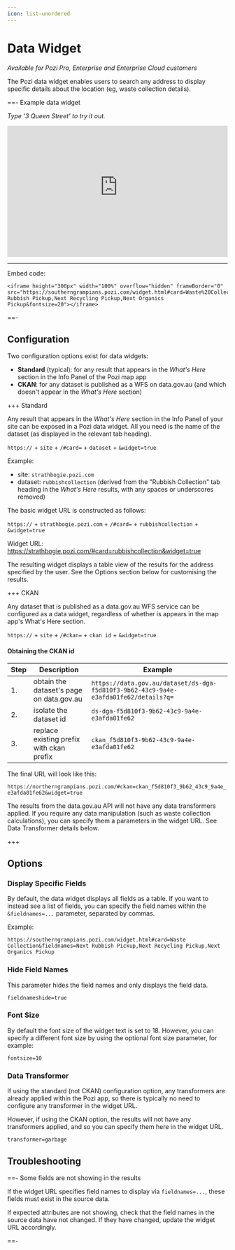 ```yaml
---
icon: list-unordered
---
```


# Data Widget

*Available for Pozi Pro, Enterprise and Enterprise Cloud customers*

The Pozi data widget enables users to search any address to display specific details about the location (eg, waste collection details).

==- Example data widget

*Type '3 Queen Street' to try it out.*

<iframe height="300px" width="100%" overflow="hidden" frameBorder="0" src="https://southerngrampians.pozi.com/widget.html#card=Waste%20Collection&fieldnames=Next Rubbish Pickup,Next Recycling Pickup,Next Organics Pickup&fontsize=20"></iframe>

---

Embed code:

```
<iframe height="300px" width="100%" overflow="hidden" frameBorder="0" src="https://southerngrampians.pozi.com/widget.html#card=Waste%20Collection&fieldnames=Next Rubbish Pickup,Next Recycling Pickup,Next Organics Pickup&fontsize=20"></iframe>
```

==-

## Configuration

Two configuration options exist for data widgets:

* **Standard** (typical): for any result that appears in the *What's Here* section in the Info Panel of the Pozi map app
* **CKAN**: for any dataset is published as a WFS on data.gov.au (and which doesn't appear in the *What's Here* section)

+++ Standard

Any result that appears in the *What's Here* section in the Info Panel of your site can be exposed in a Pozi data widget. All you need is the name of the dataset (as displayed in the relevant tab heading).

`https://` + `site` + `/#card=` + `dataset` + `&widget=true`

Example:

* site: `strathbogie.pozi.com`
* dataset: `rubbishcollection` (derived from the "Rubbish Collection" tab heading in the *What's Here* results, with any spaces or underscores removed)

The basic widget URL is constructed as follows:

`https://` + `strathbogie.pozi.com` + `/#card=` + `rubbishcollection` + `&widget=true`

Widget URL: https://strathbogie.pozi.com/#card=rubbishcollection&widget=true

The resulting widget displays a table view of the results for the address specified by the user. See the Options section below for customising the results.

+++ CKAN

Any dataset that is published as a data.gov.au WFS service can be configured as a data widget, regardless of whether is appears in the map app's What's Here section.

`https://` + `site` + `/#ckan=` + `ckan id` + `&widget=true`

#### Obtaining the CKAN id

|Step|Description|Example|
|---|---|---|
|1.|obtain the dataset's page on data.gov.au|`https://data.gov.au/dataset/ds-dga-f5d810f3-9b62-43c9-9a4e-e3afda01fe62/details?q=`|
|2.|isolate the dataset id|`ds-dga-f5d810f3-9b62-43c9-9a4e-e3afda01fe62`|
|3.|replace existing prefix with ckan prefix|`ckan_f5d810f3-9b62-43c9-9a4e-e3afda01fe62`|

The final URL will look like this:

`https://northerngrampians.pozi.com/#ckan=ckan_f5d810f3_9b62_43c9_9a4e_e3afda01fe62&widget=true`

The results from the data.gov.au API will not have any data transformers applied. If you require any data manipulation (such as waste collection calculations), you can specify them a parameters in the widget URL. See Data Transformer details below.

+++

## Options

### Display Specific Fields

By default, the data widget displays all fields as a table. If you want to instead see a list of fields, you can specify the field names within the `&fieldnames=...` parameter, separated by commas.

Example:

```
https://southerngrampians.pozi.com/widget.html#card=Waste Collection&fieldnames=Next Rubbish Pickup,Next Recycling Pickup,Next Organics Pickup
```

### Hide Field Names

This parameter hides the field names and only displays the field data.

`fieldnameshide=true`

### Font Size

By default the font size of the widget text is set to 18. However, you can specify a different font size by using the optional font size parameter, for example:

`fontsize=10`

### Data Transformer

If using the standard (not CKAN) configuration option, any transformers are already applied within the Pozi app, so there is typically no need to configure any transformer in the widget URL.

However, if using the CKAN option, the results will not have any transformers applied, and so you can specify them here in the widget URL.

`transformer=garbage`

## Troubleshooting

==- Some fields are not showing in the results

If the widget URL specifies field names to display via `fieldnames=...`, these fields must exist in the source data.

If expected attributes are not showing, check that the field names in the source data have not changed. If they have changed, update the widget URL accordingly.

==-
